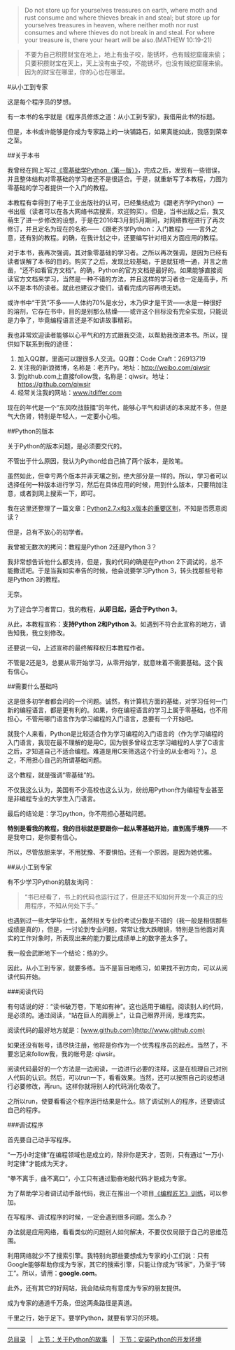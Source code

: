 >Do not store up for yourselves treasures on earth, where moth and rust consume and where thieves break in and steal; but store up for yourselves treasures in heaven, where neither moth nor rust consumes and where thieves do not break in and steal. For where your treasure is, there your heart will be also.(MATHEW 10:19-21)

>不要为自己积攒财宝在地上，地上有虫子咬，能锈坏，也有贼挖窟窿来偷；只要积攒财宝在天上，天上没有虫子咬，不能锈坏，也没有贼挖窟窿来偷。因为的财宝在哪里，你的心也在哪里。

#从小工到专家

这是每个程序员的梦想。

有一本书的名字就是《程序员修炼之道：从小工到专家》，我借用此书的标题。

但是，本书或许能够是你成为专家路上的一块铺路石，如果真能如此，我感到荣幸之至。

##关于本书

我曾经在网上写过[《零基础学Python（第一版）》](https://github.com/qiwsir/ITArticles/blob/master/BasicPython/index.md)，完成之后，发现有一些错误，并且整体结构对零基础的学习者还不是很适合。于是，就重新写了本教程，力图为零基础的学习者提供一个入门的教程。

本教程有幸得到了电子工业出版社的认可，已经集结成为《跟老齐学Python》一书出版（读者可以在各大网络书店搜索，欢迎购买）。但是，当书出版之后，我又萌生了进一步修改的设想，于是在2016年3月到5月期间，对网络教程进行了再次修订，并且定名为现在的名称——《跟老齐学Python：入门教程》——言外之意，还有别的教程。的确，在我计划之中，还要编写针对相关方面应用的教程。

对于本书，我再次强调，其对象零基础的学习者。之所以再次强调，是因为已经有读者误解了本书的目的。购买了之后，发现比较基础，于是就狂喷一通，并言之凿凿，“还不如看官方文档”。的确，Python的官方文档是最好的。如果能够直接阅读官方文档来学习，当然是一种不错的方法，并且这样的学习者也一定是高手，所以不是本书的读者。就此也建议才俊们，请看完成内容再喷无妨。

或许书中“干货”不多——人体约70%是水分，木乃伊才是干货——水是一种很好的溶剂，它存在书中，目的是别那么枯燥——或许这个目标没有完全实现，只能说是力争了，毕竟编程语言还是不如讲故事精彩。

我也非常欢迎读者能够以心平气和的方式跟我交流，以帮助我改进本书。所以，提供如下联系到我的途径：

1. 加入QQ群，里面可以跟很多人交流。QQ群：Code Craft：26913719
2. 关注我的新浪微博，名称是：老齐Py。地址：http://weibo.com/qiwsir
3. 到github.com上直接follow我，名称是：qiwsir。地址：https://github.com/qiwsir
4. 经常关注我的网站：www.itdiffer.com
	
现在的年代是一个“东风吹战鼓擂”的年代，能够心平气和讲话的本来就不多，但是气大伤肾，特别是年轻人，一定要小心啦。

##Python的版本

关于Python的版本问题，是必须要交代的。

不管出于什么原因，我认为Python给自己搞了两个版本，是败笔。

虽然如此，但幸亏两个版本并非天壤之别，绝大部分是一样的。所以，学习者可以选择任何一种版本进行学习，然后在具体应用的时候，用到什么版本，只要稍加注意，或者到网上搜索一下，即可。

我在这里还整理了一篇文章：[Python2.7.x和3.x版本的重要区别](https://github.com/qiwsir/StarterLearningPython/blob/master/n005.md)，不知是否愿意阅读？

但是，总有不放心的初学者。

我曾被无数次的拷问：教程是Python 2还是Python 3？

我非常想告诉他什么都支持，但是，我的代码的确是在Python 2下调试的，总不能撒谎吧。于是当我如实奉告的时候，他会说要学习Python 3，转头找那些号称是Python 3的教程。

无奈。

为了迎合学习者胃口，我的教程，**从即日起，适合于Python 3**。

从此，本教程宣称：**支持Python 2和Python 3**。如遇到不符合此宣称的地方，请告知我，我立刻修改。

还要说一句，上述宣称的最终解释权归本教程作者。

不管是2还是3，总要从零开始学习，从零开始学，就意味着不需要基础。这个我有信心。

##需要什么基础吗

这是很多初学者都会问的一个问题。诚然，有计算机方面的基础，对学习任何一门新的编程语言，都是更有利的。如果，你在编程语言的学习上属于零基础，也不用担心，不管用哪门语言作为学习编程的入门语言，总要有一个开始吧。

就我个人来看，Python是比较适合作为学习编程的入门语言的（作为学习编程的入门语言，我现在最不理解的是用C，因为很多曾经立志学习编程的人学了C语言之后，才知道自己不适合编程。难道是用C来筛选这个行业的从业者吗？）。总之，不用担心自己的所谓基础问题。

这个教程，就是强调“零基础”的。

不仅我这么认为，美国有不少高校也这么认为，纷纷用Python作为编程专业甚至是非编程专业的大学生入门语言。

最后的结论是：学习python，你不用担心基础问题。

**特别是看我的教程，我的目标就是要跟你一起从零基础开始，直到高手境界**——不是我夸口，是你要有信心。

所以，尽管放胆来学，不用犹豫、不要惧怕。还有一个原因，是因为她优雅。

##从小工到专家

有不少学习Python的朋友询问：

>“书已经看了，书上的代码也运行过了，但是还不知如何开发一个真正的应用程序，不知从何处下手。”

也遇到过一些大学毕业生，虽然相关专业的考试分数是不错的（我一般是相信那些成绩是真的），但是，一讨论到专业问题，常常让我大跌眼镜，特别是当他面对真实的工作对象时，所表现出来的能力要比成绩单上的数字差太多了。

我一般会武断地下一个结论：练的少。

因此，从小工到专家，就要多练。当不是盲目地练习，如果找不到方向，可以从阅读代码开始。

###阅读代码

有句话说的好：“读书破万卷，下笔如有神”。这也适用于编程。阅读别人的代码，是必须的。通过阅读，“站在巨人的肩膀上”，让自己眼界开阔，思维充实。

阅读代码的最好地方就是：[www.github.com](http://www.github.com)

如果还没有帐号，请尽快注册，他将是你作为一个优秀程序员的起点。当然了，不要忘记来follow我，我的帐号是: qiwsir。

阅读代码最好的一个方法是一边阅读，一边进行必要的注释，这是在梳理自己对别人代码的认识。然后，可以run一下，看看效果。当然，还可以按照自己的设想进行必要修改，再run。这样你就将别人的代码消化吸收了。

之所以run，使要看看这个程序运行结果是什么。除了调试别人的程序，还要调试自己的程序。

###调试程序

首先要自己动手写程序。

“一万小时定律”在编程领域也是成立的，除非你是天才，否则，只有通过“一万小时定律”才能成为天才。

“拳不离手，曲不离口”，小工只有通过勤奋地敲代码才能成为专家。

为了帮助学习者调试动手敲代码，我正在推出一个项目[《编程匠艺》训练](http://www.itdiffer.com/coding.html)，可以参加。

在写程序、调试程序的时候，一定会遇到很多问题。怎么办？

办法就是应用网络，看看类似的问题别人如何解决，不要仅仅局限于自己的思维范围。

利用网络就少不了搜索引擎。我特别向那些要想成为专家的小工们说：只有Google能够帮助你成为专家，其它的搜索引擎，只能让你成为“砖家”，乃至于“砖工”。所以，请用：**google.com**。

此外，还有其它的好网站，我会陆续向有意成为专家的朋友提供。

成为专家的通道千万条，但这两条路径是真道。

千里之行，始于足下。要学Python，就要有学习的环境。

---------

[总目录](./index.md)&nbsp;&nbsp;&nbsp;|&nbsp;&nbsp;&nbsp;[上节：关于Python的故事](./01.md)&nbsp;&nbsp;&nbsp;|&nbsp;&nbsp;&nbsp;[下节：安装Python的开发环境](./03.md)
